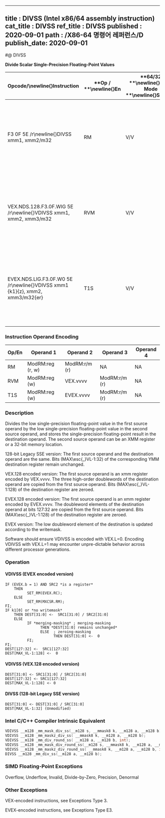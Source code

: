 ----------------------------
title : DIVSS (Intel x86/64 assembly instruction)
cat_title : DIVSS
ref_title : DIVSS
published : 2020-09-01
path : /X86-64 명령어 레퍼런스/D
publish_date: 2020-09-01
----------------------------
#@ DIVSS

**Divide Scalar Single-Precision Floating-Point Values**

|**Opcode/**\newline{}**Instruction**|**Op / **\newline{}**En**|**64/32 **\newline{}**bit Mode **\newline{}**Support**|**CPUID **\newline{}**Feature **\newline{}**Flag**|**Description**|
|------------------------------------|-------------------------|------------------------------------------------------|--------------------------------------------------|---------------|
|F3 0F 5E /r\newline{}DIVSS xmm1, xmm2/m32|RM|V/V|SSE|Divide low single-precision floating-point value in xmm1 by low single-precision floating-point value in xmm2/m32.|
|VEX.NDS.128.F3.0F.WIG 5E /r\newline{}VDIVSS xmm1, xmm2, xmm3/m32|RVM|V/V|AVX|Divide low single-precision floating-point value in xmm2 by low single-precision floating-point value in xmm3/m32.|
|EVEX.NDS.LIG.F3.0F.W0 5E /r\newline{}VDIVSS xmm1 {k1}{z}, xmm2, xmm3/m32{er}|T1S|V/V|AVX512F|Divide low single-precision floating-point value in xmm2 by low single-precision floating-point value in xmm3/m32.|
### Instruction Operand Encoding


|Op/En|Operand 1|Operand 2|Operand 3|Operand 4|
|-----|---------|---------|---------|---------|
|RM|ModRM:reg (r, w)|ModRM:r/m (r)|NA|NA|
|RVM|ModRM:reg (w)|VEX.vvvv|ModRM:r/m (r)|NA|
|T1S|ModRM:reg (w)|EVEX.vvvv|ModRM:r/m (r)|NA|
### Description


Divides the low single-precision floating-point value in the first source operand by the low single-precision floating-point value in the second source operand, and stores the single-precision floating-point result in the destination operand. The second source operand can be an XMM register or a 32-bit memory location.

128-bit Legacy SSE version: The first source operand and the destination operand are the same. Bits (MAX\esc{_}VL-1:32) of the corresponding YMM destination register remain unchanged. 

VEX.128 encoded version: The first source operand is an xmm register encoded by VEX.vvvv. The three high-order doublewords of the destination operand are copied from the first source operand. Bits (MAX\esc{_}VL-1:128) of the destination register are zeroed.

EVEX.128 encoded version: The first source operand is an xmm register encoded by EVEX.vvvv. The doubleword elements of the destination operand at bits 127:32 are copied from the first source operand. Bits (MAX\esc{_}VL-1:128) of the destination register are zeroed.

EVEX version: The low doubleword element of the destination is updated according to the writemask.

Software should ensure VDIVSS is encoded with VEX.L=0. Encoding VDIVSS with VEX.L=1 may encounter unpre-dictable behavior across different processor generations.


### Operation
#### VDIVSS (EVEX encoded version)
```info-verb
IF (EVEX.b = 1) AND SRC2 *is a register*
    THEN
          SET_RM(EVEX.RC);
    ELSE 
          SET_RM(MXCSR.RM);
FI;
IF k1[0] or *no writemask*
    THEN DEST[31:0] <-  SRC1[31:0] / SRC2[31:0]
    ELSE 
          IF *merging-masking* ; merging-masking
                THEN *DEST[31:0] remains unchanged*
                ELSE  ; zeroing-masking
                      THEN DEST[31:0] <-  0
          FI;
FI;
DEST[127:32] <-  SRC1[127:32]
DEST[MAX_VL-1:128] <-  0
```
#### VDIVSS (VEX.128 encoded version)
```info-verb
DEST[31:0] <- SRC1[31:0] / SRC2[31:0]
DEST[127:32] <- SRC1[127:32]
DEST[MAX_VL-1:128] <- 0
```
#### DIVSS (128-bit Legacy SSE version)
```info-verb
DEST[31:0] <- DEST[31:0] / SRC[31:0]
DEST[MAX_VL-1:32] (Unmodified)
```

### Intel C/C++ Compiler Intrinsic Equivalent

```cpp
VDIVSS __m128 _mm_mask_div_ss(__m128 s, __mmask8 k, __m128 a, __m128 b);
VDIVSS __m128 _mm_maskz_div_ss( __mmask8 k, __m128 a, __m128 b);
VDIVSS __m128 _mm_div_round_ss( __m128 a, __m128 b, int);
VDIVSS __m128 _mm_mask_div_round_ss(__m128 s, __mmask8 k, __m128 a, __m128 b, int);
VDIVSS __m128 _mm_maskz_div_round_ss( __mmask8 k, __m128 a, __m128 b, int);
DIVSS __m128 _mm_div_ss(__m128 a, __m128 b);
```
### SIMD Floating-Point Exceptions


Overflow, Underflow, Invalid, Divide-by-Zero, Precision, Denormal

### Other Exceptions


VEX-encoded instructions, see Exceptions Type 3.

EVEX-encoded instructions, see Exceptions Type E3.

